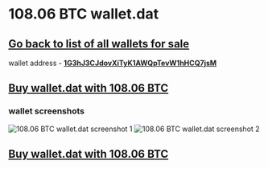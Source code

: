 # 108.06 BTC wallet.dat

## [Go back to list of all wallets for sale](https://github.com/mady2077/walletBTC)

wallet address - **[1G3hJ3CJdovXiTyK1AWQpTevW1hHCQ7jsM](https://www.blockchain.com/btc/address/1G3hJ3CJdovXiTyK1AWQpTevW1hHCQ7jsM)**

## [Buy wallet.dat with 108.06 BTC](https://satoshidisk.com/pay/CBJBHS)

### wallet screenshots 
![108.06 BTC wallet.dat screenshot 1](https://i.imgur.com/Db8tfZV.png)
![108.06 BTC wallet.dat screenshot 2](https://i.imgur.com/OCO0tQU.png)

## [Buy wallet.dat with 108.06 BTC](https://satoshidisk.com/pay/CBJBHS)